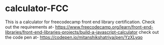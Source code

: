 # calculator-FCC
This is a calculator for freecodecamp front end library certification.
Check out the requirements at- 
https://www.freecodecamp.org/learn/front-end-libraries/front-end-libraries-projects/build-a-javascript-calculator
check out the code pen at-
https://codepen.io/mitanshikshatriya/pen/YzXLyqo

